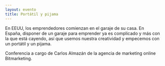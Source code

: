 ```yaml
---
layout: evento
title: Portátil y pijama
---
```


En EEUU, los emprendedores comienzan en el garaje de su casa. En España, disponer de un garaje para emprender ya es complicado y más con la que está cayendo, así que usemos nuestra creatividad y empecemos con un portátil y un pijama.

Conferencia a cargo de Carlos Almazán de la agencia de marketing online Bitmarketing.
